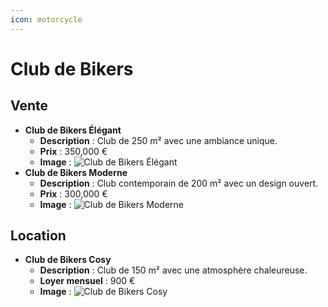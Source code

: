 ```yaml
---
icon: motorcycle
---
```


# Club de Bikers

## Vente

* **Club de Bikers Élégant**
  * **Description** : Club de 250 m² avec une ambiance unique.
  * **Prix** : 350,000 €
  * **Image** : ![Club de Bikers Élégant](../assets/club_bikers_elegant.jpg)
* **Club de Bikers Moderne**
  * **Description** : Club contemporain de 200 m² avec un design ouvert.
  * **Prix** : 300,000 €
  * **Image** : ![Club de Bikers Moderne](../assets/club_bikers_moderne.jpg)

## Location

* **Club de Bikers Cosy**
  * **Description** : Club de 150 m² avec une atmosphère chaleureuse.
  * **Loyer mensuel** : 900 €
  * **Image** : ![Club de Bikers Cosy](../assets/club_bikers_cosy.jpg)
